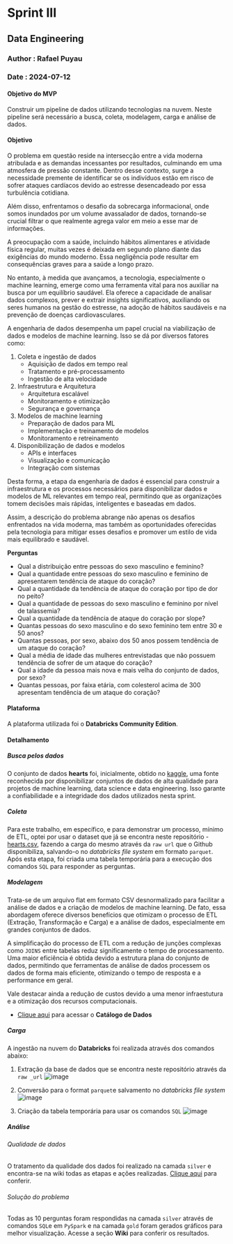 # Sprint III
## Data Engineering
### Author : Rafael Puyau
### Date : 2024-07-12

#### Objetivo do MVP 

Construir um pipeline de dados utilizando tecnologias na nuvem. Neste pipeline será necessário a busca, coleta, modelagem, carga e análise de dados.

#### Objetivo

O problema em questão reside na intersecção entre a vida moderna atribulada e as demandas incessantes por resultados, culminando em uma atmosfera de pressão constante. Dentro desse contexto, surge a necessidade premente de identificar se os indivíduos estão em risco de sofrer ataques cardíacos devido ao estresse desencadeado por essa turbulência cotidiana.

Além disso, enfrentamos o desafio da sobrecarga informacional, onde somos inundados por um volume avassalador de dados, tornando-se crucial filtrar o que realmente agrega valor em meio a esse mar de informações.

A preocupação com a saúde, incluindo hábitos alimentares e atividade física regular, muitas vezes é deixada em segundo plano diante das exigências do mundo moderno. Essa negligência pode resultar em consequências graves para a saúde a longo prazo.

No entanto, à medida que avançamos, a tecnologia, especialmente o machine learning, emerge como uma ferramenta vital para nos auxiliar na busca por um equilíbrio saudável. Ela oferece a capacidade de analisar dados complexos, prever e extrair insights significativos, auxiliando os seres humanos na gestão do estresse, na adoção de hábitos saudáveis e na prevenção de doenças cardiovasculares.

A engenharia de dados desempenha um papel crucial na viabilização de dados e modelos de machine learning. Isso se dá por diversos fatores como:

1. Coleta e ingestão de dados
   * Aquisição de dados em tempo real
   * Tratamento e pré-processamento
   * Ingestão de alta velocidade
2. Infraestrutura e Arquitetura
   * Arquitetura escalável
   * Monitoramento e otimização
   * Segurança e governança
3. Modelos de machine learning
   * Preparação de dados para ML
   * Implementação e treinamento de modelos
   * Monitoramento e retreinamento
4. Disponibilização de dados e modelos
   * APIs e interfaces
   * Visualização e comunicação
   * Integração com sistemas
  
Desta forma, a etapa da engenharia de dados é essencial para construir a infraestrutura e os processos necessários para disponibilizar dados e modelos de ML relevantes em tempo real, permitindo que as organizações tomem decisões mais rápidas, inteligentes e baseadas em dados.

Assim, a descrição do problema abrange não apenas os desafios enfrentados na vida moderna, mas também as oportunidades oferecidas pela tecnologia para mitigar esses desafios e promover um estilo de vida mais equilibrado e saudável.

**Perguntas**

* Qual a distribuição entre pessoas do sexo masculino e feminino?
* Qual a quantidade entre pessoas do sexo masculino e feminino de apresentarem tendência de ataque do coração?
* Qual a quantidade da tendência de ataque do coração por tipo de dor no peito?
* Qual a quantidade de pessoas do sexo masculino e feminino por nível de talassemia?
* Qual a quantidade da tendência de ataque do coração por slope?
* Quantas pessoas do sexo masculino e do sexo feminino tem entre 30 e 50 anos?
* Quantas pessoas, por sexo, abaixo dos 50 anos possem tendência de um ataque do coração?
* Qual a média de idade das mulheres entrevistadas que não possuem tendência de sofrer de um ataque do coração?
* Qual a idade da pessoa mais nova e mais velha do conjunto de dados, por sexo?
* Quantas pessoas, por faixa etária, com colesterol acima de 300 apresentam tendência de um ataque do coração?

#### Plataforma

A plataforma utilizada foi o **Databricks Community Edition**.

#### Detalhamento
##### Busca pelos dados
O conjunto de dados **hearts** foi, inicialmente, obtido no [kaggle](https://www.kaggle.com/datasets/johnsmith88/heart-disease-dataset), uma fonte reconhecida por disponibilizar conjuntos de dados de alta qualidade para projetos de machine learning, data science e data engineering. Isso garante a confiabilidade e a integridade dos dados utilizados nesta sprint.

##### Coleta 
Para este trabalho, em específico, e para demonstrar um processo, mínimo de ETL, optei por usar o dataset que já se encontra neste repositório - [hearts.csv](https://raw.githubusercontent.com/rafaelpuyau/PUC-Rio/main/hearts.csv), fazendo a carga do mesmo através da `raw url` que o Github disponibiliza, salvando-o no _databricks file system_ em formato `parquet`. Após esta etapa, foi criada uma tabela temporária para a execução dos comandos `SQL` para responder as perguntas.

##### Modelagem

Trata-se de um arquivo flat em formato CSV desnormalizado para facilitar a análise de dados e a criação de modelos de machine learning. De fato, essa abordagem oferece diversos benefícios que otimizam o processo de ETL (Extração, Transformação e Carga) e a análise de dados, especialmente em grandes conjuntos de dados. 

A simplificação do processo de ETL com a redução de junções complexas como `JOINS` entre tabelas reduz significamente o tempo de processamento. Uma maior eficiência é obtida devido a estrutura plana do conjunto de dados, permitindo que ferramentas de análise de dados processem os dados de forma mais eficiente, otimizando o tempo de resposta e a performance em geral. 

Vale destacar ainda a redução de custos devido a uma menor infraestutura e a otimização dos recursos computacionais.

* [Clique aqui](https://github.com/rafaelpuyau/PUC-Rio/blob/main/Sprint_III/catalogo_dados.md#dataset-heartscsv) para acessar o **Catálogo de Dados**

##### Carga
A ingestão na nuvem do **Databricks** foi realizada através dos comandos abaixo: 

1. Extração da base de dados que se encontra neste repositório através da `raw _url`
![image](https://github.com/rafaelpuyau/PUC-Rio/assets/67115933/aa567fc1-96a5-4231-96cc-24457e195f85)

2. Conversão para o format `parquet`e salvamento no _databricks file system_
![image](https://github.com/rafaelpuyau/PUC-Rio/assets/67115933/b6ed4403-aa70-4ac6-8578-5bed208e4641)

3. Criação da tabela temporária para usar os comandos `SQL`
![image](https://github.com/rafaelpuyau/PUC-Rio/assets/67115933/206c7c69-2517-43b0-b6a2-ee0c641a97cf)

##### Análise
###### Qualidade de dados
O tratamento da qualidade dos dados foi realizado na camada `silver` e encontra-se na wiki todas as etapas e ações realizadas. [Clique aqui](https://github.com/rafaelpuyau/PUC-Rio/wiki/Documenta%C3%A7%C3%A3o-%E2%80%90-Fase-II) para conferir.

###### Solução do problema
Todas as 10 perguntas foram respondidas na camada `silver` através de comandos `SQL`e em `PySpark` e na camada `gold` foram gerados gráficos para melhor visualização. Acesse a seção **Wiki** para conferir os resultados. 
